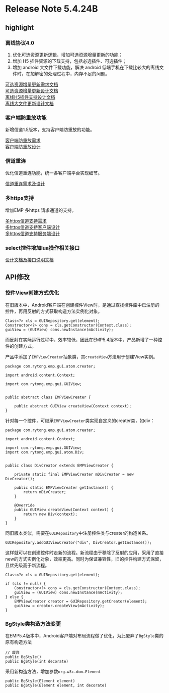 # Release Note 5.4.24B

<!-- toc -->

## highlight

### 离线协议4.0

1. 优化可选资源更新逻辑，增加可选资源增量更新的功能；
2. 增加 H5 插件资源的下载支持，包括必选插件、可选插件；
3. 增加 android 大文件下载功能，解决 android 低端手机在下载比较大的离线文件时，在加解密的处理过程中，内存不足的问题。

[可选资源增量更新需求文档](../../inner_docs/software_process/requirement/offline/single_optional_resource_dl_offline.html)<br/>
[可选资源增量更新设计文档](../../inner_docs/software_process/design/offline/offline_resource_optinal_part_client.html)<br/>
[离线H5插件支持设计文档](../../inner_docs/software_process/design/offline/h5_plug_support_client.html)<br/>
[离线大文件更新设计文档](../../inner_docs/software_process/design/offline/offline_4_0_design_server.html#大文件资源更新)

### 客户端防重放功能

新增信道1.5版本，支持客户端防重放的功能。

[客户端防重放需求](../../../inner_docs/software_process/requirement/client_anti_replaying.html)<br>
[客户端防重放设计](../../../inner_docs/software_process/design/EWP/design_of_client_anti_replaying.html)

### 信道重连

优化信道重连功能，统一各客户端平台实现细节。

[信道重连需求及设计](../../../inner_docs/software_process/design/EMP/design_of_tls_rehandshake.html)

### 多https支持

增加EMP 多https 请求通道的支持。

[多https信道支持需求](../../../inner_docs/software_process/requirement/5.3/multi_encrypted_tunnels.html)<br>
[多https信道支持客户端设计](../../../inner_docs/software_process/design/EMP/EMP_support_https_list.html)<br>
[多https信道支持服务端设计](../../../inner_docs/software_process/design/EMP/EWP_support_https_list.html)

### select控件增加lua操作相关接口

[设计文档及接口说明文档](../../inner_docs/software_process/design/EMP/control_lua/select_lua_design.html)

## API修改

### 控件View创建方式优化

在旧版本中，Android客户端在创建控件View时，是通过查找控件库中已注册的控件，再用反射的方式获取构造方法实例化对象。

	Class<?> cls = GUIRepository.get(element);
	Constructor<?> cons = cls.getConstructor(Context.class);
	guiView = (GUIView) cons.newInstance(mActivity);

而反射在实际运行过程中，效率较低，因此在EMP5.4版本中，产品新增了一种控件的创建方式。

产品中添加了`EMPViewCreater`抽象类，其`createView`方法用于创建View实例。

	package com.rytong.emp.gui.atom.creater;

	import android.content.Context;
	
	import com.rytong.emp.gui.GUIView;
	
	
	public abstract class EMPViewCreater {
		
		public abstract GUIView createView(Context context);
	}

针对每一个控件，可继承`EMPViewCreater`类实现自定义的creater类，如div：

	package com.rytong.emp.gui.atom.creater;

	import android.content.Context;
	
	import com.rytong.emp.gui.GUIView;
	import com.rytong.emp.gui.atom.Div;
	
	
	public class DivCreator extends EMPViewCreater {
		
		private static final EMPViewCreater mDivCreater = new DivCreator();
	
		public static EMPViewCreater getInstance() {
			return mDivCreater;
		}
	
		@Override
		public GUIView createView(Context context) {
			return new Div(context);
		}
	}

同旧版本类似，需要在`GUIRepository`中注册控件类与creater的构造关系。

	GUIRepository.addGUIViewCreator("div", DivCreator.getInstance());

这样就可以在创建控件时走新的流程。新流程由于移除了反射的应用，采用了直接new的方式实例化对象，效率更高。同时为保证兼容性，旧的控件构建方式保留，且优先级高于新流程。

	Class<?> cls = GUIRepository.get(element);

	if (cls != null) {
		Constructor<?> cons = cls.getConstructor(Context.class);
		guiView = (GUIView) cons.newInstance(mActivity);
	} else {
		EMPViewCreater creator = GUIRepository.getCreator(element);
		guiView = creator.createView(mActivity);
	}

### BgStyle类构造方法变更

在EMP5.4版本中，Android客户端对布局流程做了优化，为此废弃了`BgStyle`类的原有构造方法

	// 废弃
	public BgStyle()
	public BgStyle(int decorate)

采用新构造方法，增加参数`org.w3c.dom.Element`

	public BgStyle(Element element)
	public BgStyle(Element element, int decorate)

	
